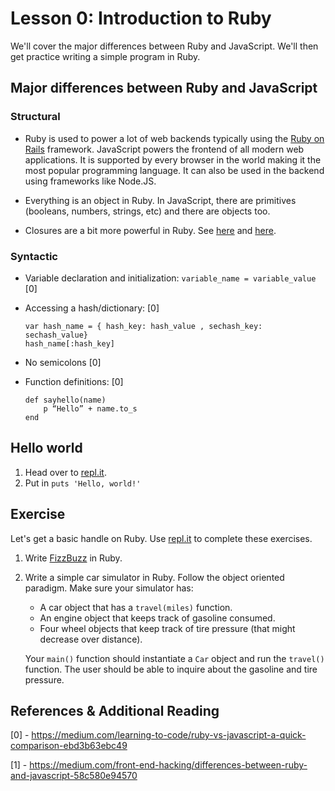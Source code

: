 # Lesson 0:  Introduction to Ruby

We'll cover the major differences between Ruby and JavaScript. We'll then get practice writing a simple program in Ruby.

## Major differences between Ruby and JavaScript

### Structural

* Ruby is used to power a lot of web backends typically using the [Ruby on Rails](https://rubyonrails.org/) framework. JavaScript powers the frontend of all modern web applications. It is supported by every browser in the world making it the most popular programming language. It can also be used in the backend using frameworks like Node.JS.

* Everything is an object in Ruby. In JavaScript, there are primitives (booleans, numbers, strings, etc) and there are objects too.

* Closures are a bit more powerful in Ruby. See [here](https://medium.com/@sihui/what-the-heck-are-code-blocks-procs-lambdas-and-closures-in-ruby-2b0737f08e95) and [here](https://gist.github.com/rsliter/4196824).

### Syntactic

* Variable declaration and initialization: `variable_name = variable_value` [0]

* Accessing a hash/dictionary: [0]

    ```
    var hash_name = { hash_key: hash_value , sechash_key: sechash_value}
    hash_name[:hash_key]
    ```

* No semicolons [0]

* Function definitions: [0]
   
    ```
    def sayhello(name)
        p “Hello” + name.to_s
    end
    ```

## Hello world

1. Head over to [repl.it](https://repl.it/languages/ruby). 
2. Put in `puts 'Hello, world!'`

## Exercise

Let's get a basic handle on Ruby. Use [repl.it](https://repl.it/languages/ruby) to complete these exercises.

1. Write [FizzBuzz](http://wiki.c2.com/?FizzBuzzTest) in Ruby.
2. Write a simple car simulator in Ruby. Follow the object oriented paradigm. Make sure your simulator has:
    * A car object that has a `travel(miles)` function.
    * An engine object that keeps track of gasoline consumed.
    * Four wheel objects that keep track of tire pressure (that might decrease over distance).

    Your `main()` function should instantiate a `Car` object and run the `travel()` function. The user should be able to inquire about the gasoline and tire pressure.

## References & Additional Reading

[0] - https://medium.com/learning-to-code/ruby-vs-javascript-a-quick-comparison-ebd3b63ebc49

[1] - https://medium.com/front-end-hacking/differences-between-ruby-and-javascript-58c580e94570